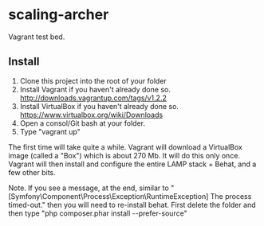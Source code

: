 scaling-archer
==============

Vagrant test bed.

Install
-------

1. Clone this project into the root of your <projects> folder
2. Install Vagrant if you haven't already done so.	http://downloads.vagrantup.com/tags/v1.2.2
3. Install VirtualBox if you haven't already done so.	https://www.virtualbox.org/wiki/Downloads
4. Open a consol/Git bash at your <projects> folder.
5. Type "vagrant up<enter>"

The first time will take quite a while. Vagrant will download a VirtualBox image (called a "Box") which is about 270 Mb. It will do this only once.
Vagrant will then install and configure the entire LAMP stack + Behat, and a few other bits.

Note. If you see a message, at the end, similar to "[Symfony\Component\Process\Exception\RuntimeException] The process timed-out." then you will need to re-install behat.
First delete the <vender> folder and then type "php composer.phar install --prefer-source<enter>"


